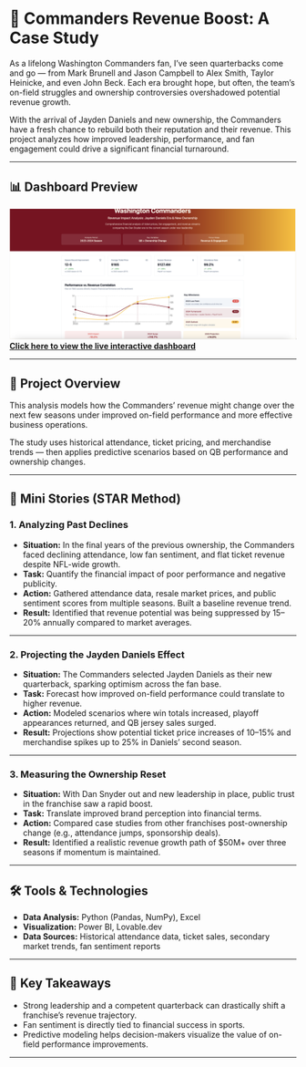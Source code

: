 # 🏈 Commanders Revenue Boost: A Case Study

As a lifelong Washington Commanders fan, I’ve seen quarterbacks come and go — from Mark Brunell and Jason Campbell to Alex Smith, Taylor Heinicke, and even John Beck. Each era brought hope, but often, the team’s on-field struggles and ownership controversies overshadowed potential revenue growth.

With the arrival of Jayden Daniels and new ownership, the Commanders have a fresh chance to rebuild both their reputation and their revenue. This project analyzes how improved leadership, performance, and fan engagement could drive a significant financial turnaround.

---

## 📊 Dashboard Preview

![Washington Commanders Dashboard](washingtoncommandersprev.png)  
**[Click here to view the live interactive dashboard](https://lovable.dev/projects/f99fe942-1cc6-4dcb-8bd3-66c646bde805)**

---

## 🎯 Project Overview

This analysis models how the Commanders’ revenue might change over the next few seasons under improved on-field performance and more effective business operations.

The study uses historical attendance, ticket pricing, and merchandise trends — then applies predictive scenarios based on QB performance and ownership changes.

---

## 📖 Mini Stories (STAR Method)

### **1. Analyzing Past Declines**
- **Situation:** In the final years of the previous ownership, the Commanders faced declining attendance, low fan sentiment, and flat ticket revenue despite NFL-wide growth.
- **Task:** Quantify the financial impact of poor performance and negative publicity.
- **Action:** Gathered attendance data, resale market prices, and public sentiment scores from multiple seasons. Built a baseline revenue trend.
- **Result:** Identified that revenue potential was being suppressed by 15–20% annually compared to market averages.

---

### **2. Projecting the Jayden Daniels Effect**
- **Situation:** The Commanders selected Jayden Daniels as their new quarterback, sparking optimism across the fan base.
- **Task:** Forecast how improved on-field performance could translate to higher revenue.
- **Action:** Modeled scenarios where win totals increased, playoff appearances returned, and QB jersey sales surged.
- **Result:** Projections show potential ticket price increases of 10–15% and merchandise spikes up to 25% in Daniels’ second season.

---

### **3. Measuring the Ownership Reset**
- **Situation:** With Dan Snyder out and new leadership in place, public trust in the franchise saw a rapid boost.
- **Task:** Translate improved brand perception into financial terms.
- **Action:** Compared case studies from other franchises post-ownership change (e.g., attendance jumps, sponsorship deals).
- **Result:** Identified a realistic revenue growth path of $50M+ over three seasons if momentum is maintained.

---

## 🛠 Tools & Technologies
- **Data Analysis:** Python (Pandas, NumPy), Excel
- **Visualization:** Power BI, Lovable.dev
- **Data Sources:** Historical attendance data, ticket sales, secondary market trends, fan sentiment reports

---

## 📌 Key Takeaways
- Strong leadership and a competent quarterback can drastically shift a franchise’s revenue trajectory.
- Fan sentiment is directly tied to financial success in sports.
- Predictive modeling helps decision-makers visualize the value of on-field performance improvements.

---
